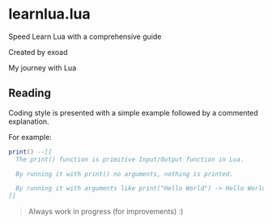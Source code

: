 # learnlua.lua

Speed Learn Lua with a comprehensive guide

Created by exoad

My journey with Lua

## Reading

Coding style is presented with a simple example followed by a commented explanation.

For example:<br>
```lua
print() --[[
  The print() function is primitive Input/Output function in Lua.

  By running it with print() no arguments, nothing is printed.

  By running it with arguments like print("Hello World") -> Hello World will be printed to the
]]
```

> Always work in progress (for improvements) :)
